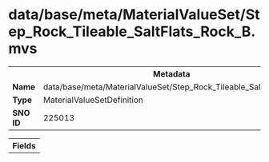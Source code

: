 <h1>data/base/meta/MaterialValueSet/Step_Rock_Tileable_SaltFlats_Rock_B.mvs</h1><table><tr><th colspan="100%">Metadata</th></tr><tr><td><b>Name</b></td><td>data/base/meta/MaterialValueSet/Step_Rock_Tileable_SaltFlats_Rock_B.mvs</td></tr><tr><td><b>Type</b></td><td>MaterialValueSetDefinition</td></tr><tr><td><b>SNO ID</b></td><td>225013</td></tr></table>

<table><tr><th colspan="100%">Fields</th></tr></table>

